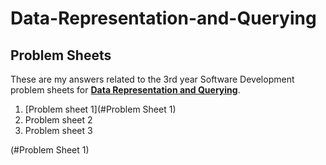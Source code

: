 # Data-Representation-and-Querying
## Problem Sheets
These are my answers related to the 3rd year Software Development problem sheets for **[Data Representation and Querying](https://data-representation.github.io)**.
1. [Problem sheet 1](#Problem Sheet 1)
2. Problem sheet 2
3. Problem sheet 3

(#Problem Sheet 1)

